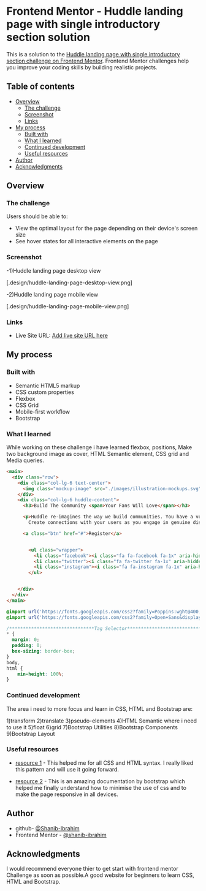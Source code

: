 # Frontend Mentor - Huddle landing page with single introductory section solution

This is a solution to the [Huddle landing page with single introductory section challenge on Frontend Mentor](https://www.frontendmentor.io/challenges/huddle-landing-page-with-a-single-introductory-section-B_2Wvxgi0). Frontend Mentor challenges help you improve your coding skills by building realistic projects.

## Table of contents

- [Overview](#overview)
  - [The challenge](#the-challenge)
  - [Screenshot](#screenshot)
  - [Links](#links)
- [My process](#my-process)
  - [Built with](#built-with)
  - [What I learned](#what-i-learned)
  - [Continued development](#continued-development)
  - [Useful resources](#useful-resources)
- [Author](#author)
- [Acknowledgments](#acknowledgments)


## Overview

### The challenge

Users should be able to:

- View the optimal layout for the page depending on their device's screen size
- See hover states for all interactive elements on the page

### Screenshot

-1)Huddle landing page desktop view

  [.design/huddle-landing-page-desktop-view.png]

-2)Huddle landing page mobile view

  [.design/huddle-landing-page-mobile-view.png]

### Links

- Live Site URL: [Add live site URL here](https://your-live-site-url.com)

## My process

### Built with

-   Semantic HTML5 markup
-   CSS custom properties
-   Flexbox
-   CSS Grid
-   Mobile-first workflow
-   Bootstrap


### What I learned

While working on these challenge i have learned flexbox, positions, Make two background image as cover, HTML Semantic element, CSS grid and Media queries.

```html
<main>
  <div class="row">
    <div class="col-lg-6 text-center">
      <img class="mockup-image" src="./images/illustration-mockups.svg" alt="">
    </div>
    <div class="col-lg-6 huddle-content">
      <h3>Build The Community <span>Your Fans Will Love</span></h3>

      <p>Huddle re-imagines the way we build communities. You have a voice, but so does your audience.
        Create connections with your users as you engage in genuine discussion.</p>

      <a class="btn" href="#">Register</a>


        <ul class="wrapper">
          <li class="facebook"><i class="fa fa-facebook fa-1x" aria-hidden="true"></i></li>
          <li class="twitter"><i class="fa fa-twitter fa-1x" aria-hidden="true"></i></li>
          <li class="instagram"><i class="fa fa-instagram fa-1x" aria-hidden="true"></i></li>
        </ul>


    </div>
  </div>
</main>
```
```css
@import url('https://fonts.googleapis.com/css2?family=Poppins:wght@400;600&display=swap');
@import url('https://fonts.googleapis.com/css2?family=Open+Sans&display=swap');

/*******************************Tag Selector***********************************/
* {
  margin: 0;
  padding: 0;
  box-sizing: border-box;
}
body,
html {
    min-height: 100%;
}
```

### Continued development

The area i need to more focus and learn in CSS, HTML and Bootstrap are:

   1)transform
   2)translate
   3)pseudo-elements
   4)HTML Semantic where i need to use it
   5)float
   6)grid
   7)Bootstrap Utilities
   8)Bootstrap Components
   9)Bootstrap Layout

### Useful resources

   - [resource 1](https://developer.mozilla.org/en-US/) - This helped me for all CSS and HTML syntax. I really liked this pattern and will use it going forward.

   - [resource 2](https://getbootstrap.com/docs/5.1/getting-started/introduction/) - This is an amazing documentation by bootstrap which helped me finally understand how to minimise the use of css and to make the page responsive in all devices.

## Author

   - github- [@Shanib-Ibrahim](https://github.com/shanib-ibrahim)
   - Frontend Mentor - [@shanib-ibrahim](https://www.frontendmentor.io/profile/shanib-ibrahim)

## Acknowledgments

   I would recommend everyone thier to get start with frontend mentor Challenge as soon as possible.A good website for beginners to learn CSS, HTML and Bootstrap.
